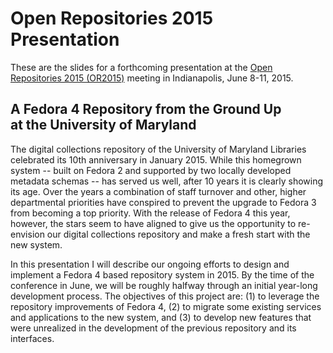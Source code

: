 # Open Repositories 2015 Presentation
These are the slides for a forthcoming presentation at the [Open Repositories 2015 (OR2015)](http://www.or2015.net) meeting in Indianapolis, June 8-11, 2015.

## A Fedora 4 Repository from the Ground Up <br /> at the University of Maryland
The digital collections repository of the University of Maryland Libraries celebrated its 10th anniversary in January 2015. While this homegrown system -- built on Fedora 2 and supported by two locally developed metadata schemas -- has served us well, after 10 years it is clearly showing its age. Over the years a combination of staff turnover and other, higher departmental priorities have conspired to prevent the upgrade to Fedora 3 from becoming a top priority. With the release of Fedora 4 this year, however, the stars seem to have aligned to give us the opportunity to re-envision our digital collections repository and make a fresh start with the new system.

In this presentation I will describe our ongoing efforts to design and implement a Fedora 4 based repository system in 2015. By the time of the conference in June, we will be roughly halfway through an initial year-long development process. The objectives of this project are: (1) to leverage the repository improvements of Fedora 4, (2) to migrate some existing services and applications to the new system, and (3) to develop new features that were unrealized in the development of the previous repository and its interfaces.
